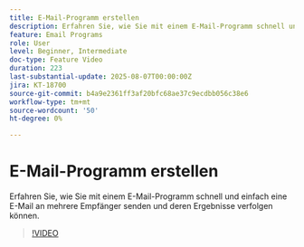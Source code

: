 ```yaml
---
title: E-Mail-Programm erstellen
description: Erfahren Sie, wie Sie mit einem E-Mail-Programm schnell und einfach eine E-Mail an mehrere Empfänger senden und deren Ergebnisse verfolgen können.
feature: Email Programs
role: User
level: Beginner, Intermediate
doc-type: Feature Video
duration: 223
last-substantial-update: 2025-08-07T00:00:00Z
jira: KT-18700
source-git-commit: b4a9e2361ff3af20bfc68ae37c9ecdbb056c38e6
workflow-type: tm+mt
source-wordcount: '50'
ht-degree: 0%

---
```



# E-Mail-Programm erstellen

Erfahren Sie, wie Sie mit einem E-Mail-Programm schnell und einfach eine E-Mail an mehrere Empfänger senden und deren Ergebnisse verfolgen können.

>[!VIDEO](https://video.tv.adobe.com/v/3470616/?learn=on&enablevpops&captions=ger)
